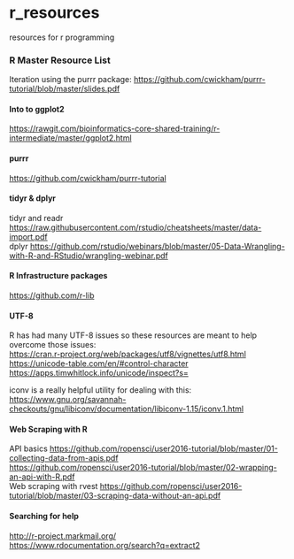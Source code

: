 # r_resources
resources for r programming

### R Master Resource List
Iteration using the purrr package:
https://github.com/cwickham/purrr-tutorial/blob/master/slides.pdf

#### Into to ggplot2
https://rawgit.com/bioinformatics-core-shared-training/r-intermediate/master/ggplot2.html

#### purrr 
https://github.com/cwickham/purrr-tutorial

#### tidyr & dplyr
tidyr and readr
https://raw.githubusercontent.com/rstudio/cheatsheets/master/data-import.pdf  
dplyr
https://github.com/rstudio/webinars/blob/master/05-Data-Wrangling-with-R-and-RStudio/wrangling-webinar.pdf  

#### R Infrastructure packages
https://github.com/r-lib  


#### UTF-8
R has had many UTF-8 issues so these resources are meant to help overcome those issues:  
https://cran.r-project.org/web/packages/utf8/vignettes/utf8.html  
https://unicode-table.com/en/#control-character  
https://apps.timwhitlock.info/unicode/inspect?s=  

iconv is a really helpful utility for dealing with this:
https://www.gnu.org/savannah-checkouts/gnu/libiconv/documentation/libiconv-1.15/iconv.1.html

#### Web Scraping with R
API basics
https://github.com/ropensci/user2016-tutorial/blob/master/01-collecting-data-from-apis.pdf  
https://github.com/ropensci/user2016-tutorial/blob/master/02-wrapping-an-api-with-R.pdf  
Web scraping with rvest
https://github.com/ropensci/user2016-tutorial/blob/master/03-scraping-data-without-an-api.pdf  


#### Searching for help
http://r-project.markmail.org/  
https://www.rdocumentation.org/search?q=extract2  
